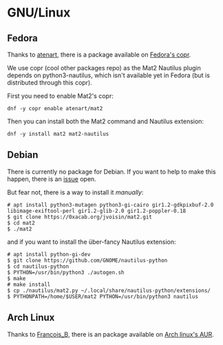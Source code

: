 # GNU/Linux

## Fedora

Thanks to [atenart](https://ack.tf/), there is a package available on
[Fedora's copr]( https://copr.fedorainfracloud.org/coprs/atenart/mat2/ ).

We use copr (cool other packages repo) as the Mat2 Nautilus plugin depends on
python3-nautilus, which isn't available yet in Fedora (but is distributed
through this copr).

First you need to enable Mat2's copr:

```
dnf -y copr enable atenart/mat2
```

Then you can install both the Mat2 command and Nautilus extension:

```
dnf -y install mat2 mat2-nautilus
```

## Debian

There is currently no package for Debian. If you want to help to make this
happen, there is an [issue](https://0xacab.org/jvoisin/mat2/issues/16) open.

But fear not, there is a way to install it *manually*:

```
# apt install python3-mutagen python3-gi-cairo gir1.2-gdkpixbuf-2.0 libimage-exiftool-perl gir1.2-glib-2.0 gir1.2-poppler-0.18
$ git clone https://0xacab.org/jvoisin/mat2.git
$ cd mat2
$ ./mat2
```

and if you want to install the über-fancy Nautilus extension:

```
# apt install python-gi-dev
$ git clone https://github.com/GNOME/nautilus-python
$ cd nautilus-python
$ PYTHON=/usr/bin/python3 ./autogen.sh
$ make
# make install
$ cp ./nautilus/mat2.py ~/.local/share/nautilus-python/extensions/
$ PYTHONPATH=/home/$USER/mat2 PYTHON=/usr/bin/python3 nautilus
```

## Arch Linux

Thanks to [Francois_B](https://www.sciunto.org/), there is an package available on
[Arch linux's AUR](https://aur.archlinux.org/packages/mat2/).

